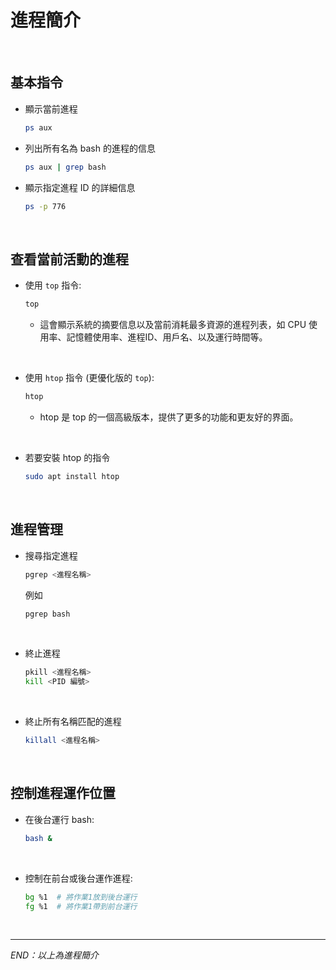 # 進程簡介

</br>

## 基本指令

- 顯示當前進程
  ```bash
  ps aux
  ```

- 列出所有名為 bash 的進程的信息
  ```bash
  ps aux | grep bash
  ```

- 顯示指定進程 ID 的詳細信息
  ```bash
  ps -p 776
  ```

</br>

## 查看當前活動的進程

- 使用 `top` 指令:
  ```bash
  top
  ```
    - 這會顯示系統的摘要信息以及當前消耗最多資源的進程列表，如 CPU 使用率、記憶體使用率、進程ID、用戶名、以及運行時間等。

</br>

- 使用 `htop` 指令 (更優化版的 `top`):
  ```bash
  htop
  ```
    - htop 是 top 的一個高級版本，提供了更多的功能和更友好的界面。

</br>

- 若要安裝 htop 的指令
  ```bash
  sudo apt install htop
  ```



</br>

## 進程管理

- 搜尋指定進程
  ```bash
  pgrep <進程名稱>
  ```

  例如
  ```bash
  pgrep bash
  ```

</br>

- 終止進程
  ```bash
  pkill <進程名稱>
  kill <PID 編號>
  ```

</br>

- 終止所有名稱匹配的進程
  ```bash
  killall <進程名稱>
  ```



</br>

## 控制進程運作位置

- 在後台運行 bash:
  ```bash
  bash &
  ```

</br>

- 控制在前台或後台運作進程:
  ```bash
  bg %1  # 將作業1放到後台運行
  fg %1  # 將作業1帶到前台運行
  ```

</br>

---

_END：以上為進程簡介_
